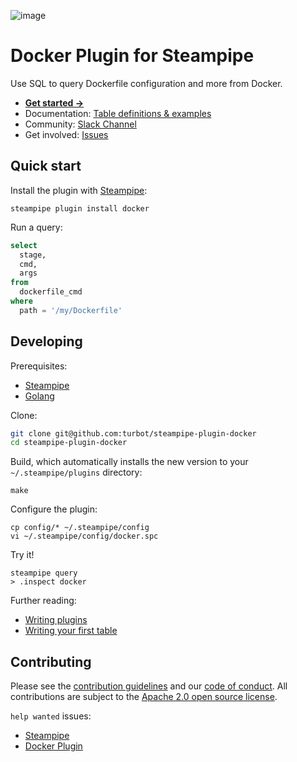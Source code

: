 ![image](https://hub.steampipe.io/images/plugins/turbot/docker-social-graphic.png)

# Docker Plugin for Steampipe

Use SQL to query Dockerfile configuration and more from Docker.

- **[Get started →](https://hub.steampipe.io/plugins/turbot/docker)**
- Documentation: [Table definitions & examples](https://hub.steampipe.io/plugins/turbot/docker/tables)
- Community: [Slack Channel](https://join.slack.com/t/steampipe/shared_invite/zt-oij778tv-lYyRTWOTMQYBVAbtPSWs3g)
- Get involved: [Issues](https://github.com/turbot/steampipe-plugin-docker/issues)

## Quick start

Install the plugin with [Steampipe](https://steampipe.io):

```shell
steampipe plugin install docker
```

Run a query:

```sql
select
  stage,
  cmd,
  args
from
  dockerfile_cmd
where
  path = '/my/Dockerfile'
```

## Developing

Prerequisites:

- [Steampipe](https://steampipe.io/downloads)
- [Golang](https://golang.org/doc/install)

Clone:

```sh
git clone git@github.com:turbot/steampipe-plugin-docker
cd steampipe-plugin-docker
```

Build, which automatically installs the new version to your `~/.steampipe/plugins` directory:

```
make
```

Configure the plugin:

```
cp config/* ~/.steampipe/config
vi ~/.steampipe/config/docker.spc
```

Try it!

```
steampipe query
> .inspect docker
```

Further reading:

- [Writing plugins](https://steampipe.io/docs/develop/writing-plugins)
- [Writing your first table](https://steampipe.io/docs/develop/writing-your-first-table)

## Contributing

Please see the [contribution guidelines](https://github.com/turbot/steampipe/blob/main/CONTRIBUTING.md) and our [code of conduct](https://github.com/turbot/steampipe/blob/main/CODE_OF_CONDUCT.md). All contributions are subject to the [Apache 2.0 open source license](https://github.com/turbot/steampipe-plugin-docker/blob/main/LICENSE).

`help wanted` issues:

- [Steampipe](https://github.com/turbot/steampipe/labels/help%20wanted)
- [Docker Plugin](https://github.com/turbot/steampipe-plugin-docker/labels/help%20wanted)
